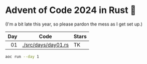 # Advent of Code 2024 in Rust 🦀

(I'm a bit late this year, so please pardon the mess as I get set up.)

| Day | Code                                       | Stars |
|----:|--------------------------------------------|-------|
|  01 | [./src/days/day01.rs](./src/days/day01.rs) | TK    |

```bash
aoc run --day 1
```
